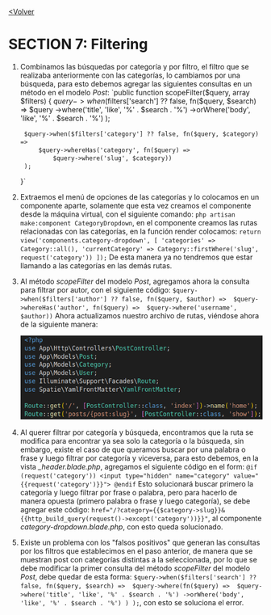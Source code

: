 [<Volver](../Readme.md)

# SECTION 7: Filtering

1. Combinamos las búsquedas por categoría y por filtro, el filtro que se realizaba anteriormente con las categorías, lo cambiamos por una búsqueda, para esto debemos agregar las siguientes consultas en un método en el modelo *Post*:
   `public function scopeFilter($query, array $filters) {
        $query->when($filters['search'] ?? false, fn($query, $search) => 
            $query
                ->where('title', 'like', '%' . $search . '%')
                ->orWhere('body', 'like', '%' . $search . '%')
        );

        $query->when($filters['category'] ?? false, fn($query, $category) => 
            $query->whereHas('category', fn($query) => 
                $query->where('slug', $category))
        );
    }`

2. Extraemos el menú de opciones de las categorías y lo colocamos en un componente aparte, solamente que esta vez creamos el componente desde la máquina virtual, con el siguiente comando: `php artisan make:component CategoryDropdown`, en el componente creamos las rutas relacionadas con las categorías, en la función render colocamos:
    `return view('components.category-dropdown', [
        'categories' => Category::all(),
        'currentCategory' => Category::firstWhere('slug', request('category'))
    ]);`
De esta manera ya no tendremos que estar llamando a las categorías en las demás rutas.

3. Al método *scopeFilter* del modelo *Post*, agregamos ahora la consulta para filtrar por autor, con el siguiente código: 
    `$query->when($filters['author'] ?? false, fn($query, $author) => 
    $query->whereHas('author', fn($query) => 
    $query->where('username', $author))`
Ahora actualizamos nuestro archivo de rutas, viéndose ahora de la siguiente manera:

    ![routefile](../images/routefile.png)

4. Al querer filtrar por categoría y búsqueda, encontramos que la ruta se modifica para encontrar ya sea solo la categoría o la búsqueda, sin embargo, existe el caso de que queramos buscar por una palabra o frase y luego filtrar por categoría y viceversa, para esto debemos, en la vista *_header.blade.php*, agregamos el siguiente código en el form:
    `@if (request('category'))
        <input type="hidden" name="category" value="{{request('category')}}">
    @endif`
Esto solucionará buscar primero la categoría y luego filtrar por frase o palabra, pero para hacerlo de manera opuesta (primero palabra o frase y luego categoría), se debe agregar este código:
    `href="/?category={{$category->slug}}&{{http_build_query(request()->except('category'))}}"`, al componente *category-dropdown.blade.php*, con esto queda solucionado.

5. Existe un problema con los "falsos positivos" que generan las consultas por los filtros que establecimos en el paso anterior, de manera que se muestran post con categorías distintas a la seleccionada, por lo que se debe modificar la primer consulta del método *scopeFilter* del modelo *Post*, debe quedar de esta forma:
   `$query->when($filters['search'] ?? false, fn($query, $search) => 
        $query->where(fn($query) => 
            $query->where('title', 'like', '%' . $search . '%')
            ->orWhere('body', 'like', '%' . $search . '%')
        )
    );`, con esto se soluciona el error.